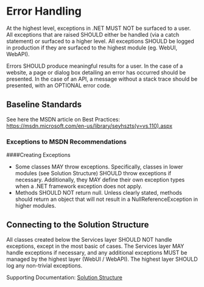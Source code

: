 Error Handling
===========================================
At the highest level, exceptions in .NET MUST NOT be surfaced to a user. All exceptions that are raised SHOULD either be handled (via a catch statement) or surfaced to a higher level. All exceptions SHOULD be logged in production if they are surfaced to the highest module (eg. WebUI, WebAPI).

Errors SHOULD produce meaningful results for a user. In the case of a website, a page or dialog box detailing an error has occurred should be presented. In the case of an API, a message without a stack trace should be presented, with an OPTIONAL error code.

Baseline Standards
-------------------------------------------
See here the MSDN article on Best Practices: https://msdn.microsoft.com/en-us/library/seyhszts(v=vs.110).aspx

### Exceptions to MSDN Recommendations
####Creating Exceptions
* Some classes MAY throw exceptions. Specifically, classes in lower modules (see Solution Structure) SHOULD throw exceptions if necessary. Additionally, they MAY define their own exception types when a .NET framework exception does not apply.
* Methods SHOULD NOT return null. Unless clearly stated, methods should return an object that will not result in a NullReferenceException in higher modules.

Connecting to the Solution Structure
-------------------------------------------
All classes created below the Services layer SHOULD NOT handle exceptions, except in the most basic of cases. The Services layer MAY handle exceptions if necessary, and any additional exceptions MUST be managed by the highest layer (WebUI / WebAPI). The highest layer SHOULD log any non-trivial exceptions.

Supporting Documentation: [Solution Structure](solution_structure.md)

